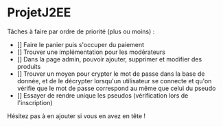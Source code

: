 ﻿# ProjetJ2EE

Tâches à faire par ordre de priorité (plus ou moins) : 

- [] Faire le panier puis s'occuper du paiement
- [] Trouver une implémentation pour les modérateurs
- [] Dans la page admin, pouvoir ajouter, supprimer et modifier des produits 
- [] Trouver un moyen pour crypter le mot de passe dans la base de donnée, et de le décrypter lorsqu'un utilisateur se connecte et qu'on vérifie que le mot de passe correspond au même que celui du pseudo 
- [] Essayer de rendre unique les pseudos (vérification lors de l'inscription)

Hésitez pas à en ajouter si vous en avez en tête !

